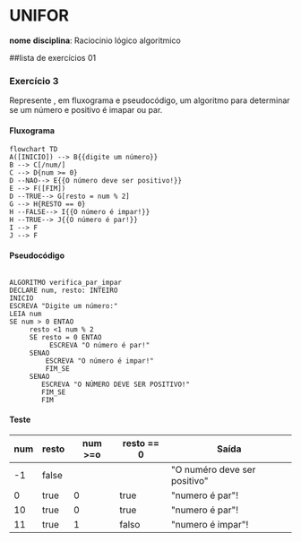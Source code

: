 # UNIFOR
**nome**
**disciplina**: Raciocinio lógico algoritmico

##lista de exercícios 01

### Exercício 3
Represente , em fluxograma e pseudocódigo, um algoritmo para determinar se um número e positivo é imapar ou par.

#### Fluxograma
``` mermaid
flowchart TD
A([INICIO]) --> B{{digite um número}} 
B --> C[/num/]
C --> D{num >= 0}
D --NAO--> E{{O número deve ser positivo!}}
E --> F([FIM])
D --TRUE--> G[resto = num % 2]
G --> H{RESTO == 0}
H --FALSE--> I{{O número é impar!}}
H --TRUE--> J{{O número é par!}}
I --> F
J --> F
```
#### Pseudocódigo
```

ALGORITMO verifica_par_impar
DECLARE num, resto: INTEIRO
INICIO
ESCREVA "Digite um número:"
LEIA num
SE num > 0 ENTAO
     resto <1 num % 2
     SE resto = 0 ENTAO
          ESCREVA "O número é par!"
     SENAO
         ESCREVA "O número é impar!"
         FIM_SE
     SENAO
        ESCREVA "O NÚMERO DEVE SER POSITIVO!"
        FIM_SE
        FIM
```
#### Teste
| num | resto | num >=o | resto == 0 | Saída | 
| -- | -- | -- | -- | -- |
|-1 | false | | | "O numéro deve ser positivo" |
| 0 | true | 0 | true | "numero é par"!|
| 10 | true | 0 | true | "numero é par"!|
|11| true | 1 | falso | "numero é impar"!|




 
